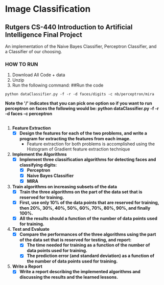# Image Classification
## Rutgers CS-440 Introduction to Artificial Intelligence Final Project

An implementation of the Naive Bayes Classifier, Perceptron Classifier, and a Classifier of our choosing.

### HOW TO RUN
1. Download All Code + data
2. Unzip
3. Run the following command:
##Run the code
```
python dataClassifier.py -f -r -d faces/digits -c nb/perceptron/mira
```
**Note the '/' indicates that you can pick one option so if you want to run perceptron on faces the following would be:
python dataClassifier.py -f -r -d faces -c perceptron**
##
1. **Feature Extraction**
    - [X] **Design the features for each of the two problems, and write a program for extracting the features from each image.**
        - Feature extraction for both problems is accomplished using the Histogram of Gradient feature extraction technique
2. **Implement the Algorithms**
    - [X] **Implement three classification algorithms for detecting faces and classifying digits:**
        - [X] **Perceptron**
        - [X] **Naive Bayes Classifier**
        - [X] **MIRA**
3. **Train algorithms on increasing subsets of the data**
    - [X] **Train the three algorithms on the part of the data set that is reserved for training.** 
    - [X] **First, use only 10% of the data points that are reserved for training, then 20%, 30%, 40%, 50%, 60%, 70%, 80%, 90%, and finally 100%.**
    - [X] **All the results should a function of the number of data points used for training.**
4. **Test and Evaluate**
    - [X] **Compare the performances of the three algorithms using the part of the data set that is reserved for
testing, and report:**
        - [X] **The time needed for training as a function of the number of data points used for training.**
        - [X] **The prediction error (and standard deviation) as a function of the number of data points used for training.**
5. **Write a Report**
    - [X] **Write a report describing the implemented algorithms and discussing the results and the learned lessons.**
